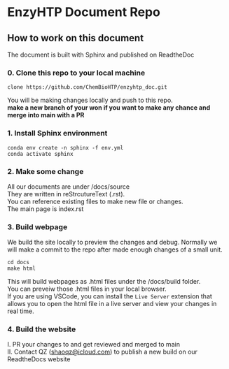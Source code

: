 # EnzyHTP Document Repo


## How to work on this document

The document is built with Sphinx and published on ReadtheDoc

### 0. Clone this repo to your local machine

```
clone https://github.com/ChemBioHTP/enzyhtp_doc.git
```
You will be making changes locally and push to this repo.  
**make a new branch of your won if you want to make any chance and merge into main with a PR**

### 1. Install Sphinx environment
```
conda env create -n sphinx -f env.yml
conda activate sphinx
```

### 2. Make some change
All our documents are under /docs/source  
They are written in reStrcutureText (.rst).  
You can reference existing files to make new file or changes.  
The main page is index.rst

### 3. Build webpage
We build the site locally to preview the changes and debug. Normally we will make a commit to the repo after made enough changes of a small unit.
```
cd docs
make html
```
This will build webpages as .html files under the /docs/build folder.  
You can preveiw those .html files in your local browser.  
If you are using VSCode, you can install the `Live Server` extension that allows you to open the 
html file in a live server and view your changes in real time.  

### 4. Build the website
I. PR your changes to and get reviewed and merged to main   
II. Contact QZ (shaoqz@icloud.com) to publish a new build on our ReadtheDocs website
